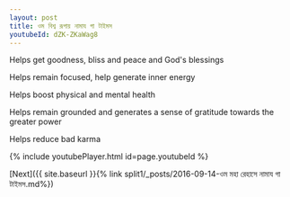 ```yaml
---
layout: post
title: ওম বিশ্ব রূপায় নামায গা টাইমস
youtubeId: dZK-ZKaWag8
---
```

 
 
Helps get goodness, bliss and peace and God's blessings
 
Helps remain focused, help generate inner energy 
 
Helps boost physical and mental health 
 
Helps remain grounded and generates a sense of gratitude towards the greater power 
 
Helps reduce bad karma
 
 
 
 


{% include youtubePlayer.html id=page.youtubeId %}
 
[Next]({{ site.baseurl }}{% link  split1/_posts/2016-09-14-ওম মহা রেহাসে নামায গা টাইমস.md%})
 
